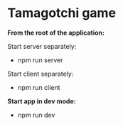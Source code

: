 # Tamagotchi game

**From the root of the application:**

Start server separately:
- npm run server

Start client separately:
- npm run client

**Start app in dev mode:**

- npm run dev